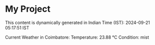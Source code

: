 # My Project

This content is dynamically generated in Indian Time (IST): 2024-09-21 05:17:51 IST


Current Weather in Coimbatore:
Temperature: 23.88 °C
Condition: mist
